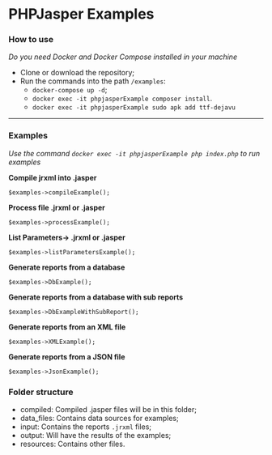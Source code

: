 # PHPJasper Examples

### How to use
_Do you need Docker and Docker Compose installed in your machine_

* Clone or download the repository;
* Run the commands into the path `/examples`:
    * `docker-compose up -d`;
    * `docker exec -it phpjasperExample composer install`. 
    * `docker exec -it phpjasperExample sudo apk add ttf-dejavu`
---

### Examples
_Use the command `docker exec -it phpjasperExample php index.php` to run examples_

**Compile jrxml into .jasper**

`
$examples->compileExample();
`

**Process file .jrxml or .jasper**

`$examples->processExample();`

**List Parameters-> .jrxml or .jasper**

`$examples->listParametersExample();`

**Generate reports from a database**

`$examples->DbExample();`

**Generate reports from a database with sub reports**

`$examples->DbExampleWithSubReport();`

**Generate reports from an XML file**

`$examples->XMLExample();`

**Generate reports from a JSON file**

`$examples->JsonExample();`

### Folder structure

* compiled: Compiled .jasper files will be in this folder;
* data_files: Contains data sources for examples;
* input: Contains the reports `.jrxml` files; 
* output: Will have the results of the examples;
* resources: Contains other files.
